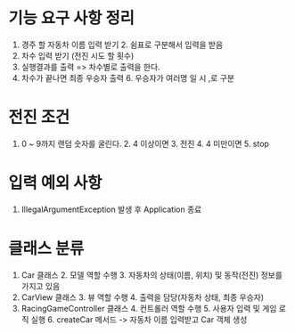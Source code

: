 # 기능 요구 사항 정리

1. 경주 할 자동차 이름 입력 받기
    2. 쉼표로 구분해서 입력을 받음
3. 차수 입력 받기 (전진 시도 할 횟수)
4. 실행결과를 출력 => 차수별로 출력을 한다.
5. 차수가 끝나면 최종 우승자 출력
    6. 우승자가 여러명 일 시 ,로 구분

# 전진 조건

1. 0 ~ 9까지 랜덤 숫자를 굴린다.
    2. 4 이상이면
        3. 전진
    4. 4 미만이면
        5. stop

# 입력 예외 사항

1. IllegalArgumentException 발생 후 Application 종료

# 클래스 분류

1. Car 클래스
    2. 모델 역할 수행
    3. 자동차의 상태(이름, 위치) 및 동작(전진) 정보를 가지고 있음
2. CarView 클래스
    3. 뷰 역할 수행
    4. 출력을 담당(자동차 상태, 최종 우승자)
3. RacingGameController 클래스
    4. 컨트롤러 역할 수행
    5. 사용자 입력 및 게임 로직 실행
    6. createCar 메서드 -> 자동차 이름 입력받고 Car 객체 생성